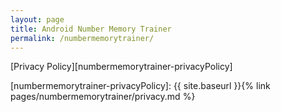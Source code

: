```yaml
---
layout: page
title: Android Number Memory Trainer
permalink: /numbermemorytrainer/
---
```


[Privacy Policy][numbermemorytrainer-privacyPolicy]

[numbermemorytrainer-privacyPolicy]: {{ site.baseurl }}{% link pages/numbermemorytrainer/privacy.md %}